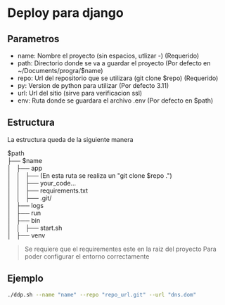 # Deploy para django

## Parametros
* name: Nombre el proyecto (sin espacios, utlizar -) (Requerido)  
* path: Directorio donde se va a guardar el proyecto (Por defecto en ~/Documents/progra/$name)  
* repo: Url del repositorio que se utilizara (git clone $repo) (Requerido)  
* py: Version de python para utilizar (Por defecto 3.11)  
* url: Url del sitio (sirve para verificacion ssl)  
* env: Ruta donde se guardara el archivo .env (Por defecto en $path)  


## Estructura
La estructura queda de la siguiente manera  

$path  
├── $name  
│   ├── app  
│   │   ├── (En esta ruta se realiza un "git clone $repo .")  
│   │   ├── your_code...  
│   │   ├── requirements.txt  
│   │   ├── .git/  
│   ├── logs  
│   ├── run  
│   ├── bin  
│   │   ├── start.sh  
│   ├── venv  
  
> Se requiere que el requirementes este en la raiz del proyecto
> Para poder configurar el entorno correctamente


## Ejemplo
```bash
./ddp.sh --name "name" --repo "repo_url.git" --url "dns.dom"
```

